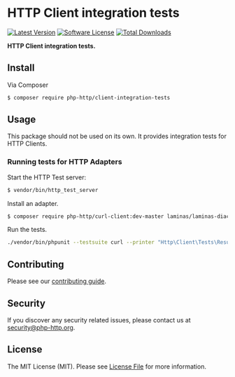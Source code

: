 # HTTP Client integration tests

[![Latest Version](https://img.shields.io/github/release/php-http/client-integration-tests.svg?style=flat-square)](https://github.com/php-http/client-integration-tests/releases)
[![Software License](https://img.shields.io/badge/license-MIT-brightgreen.svg?style=flat-square)](LICENSE)
[![Total Downloads](https://img.shields.io/packagist/dt/php-http/client-integration-tests.svg?style=flat-square)](https://packagist.org/packages/php-http/client-integration-tests)

**HTTP Client integration tests.**


## Install

Via Composer

```bash
$ composer require php-http/client-integration-tests
```


## Usage

This package should not be used on its own. It provides integration tests for HTTP Clients.


### Running tests for HTTP Adapters

Start the HTTP Test server:

```bash
$ vendor/bin/http_test_server
```

Install an adapter.

```bash
$ composer require php-http/curl-client:dev-master laminas/laminas-diactoros
```

Run the tests.

```bash
./vendor/bin/phpunit --testsuite curl --printer "Http\Client\Tests\ResultPrinter"
```


## Contributing

Please see our [contributing guide](http://docs.php-http.org/en/latest/development/contributing.html).


## Security

If you discover any security related issues, please contact us at [security@php-http.org](mailto:security@php-http.org).


## License

The MIT License (MIT). Please see [License File](LICENSE) for more information.
